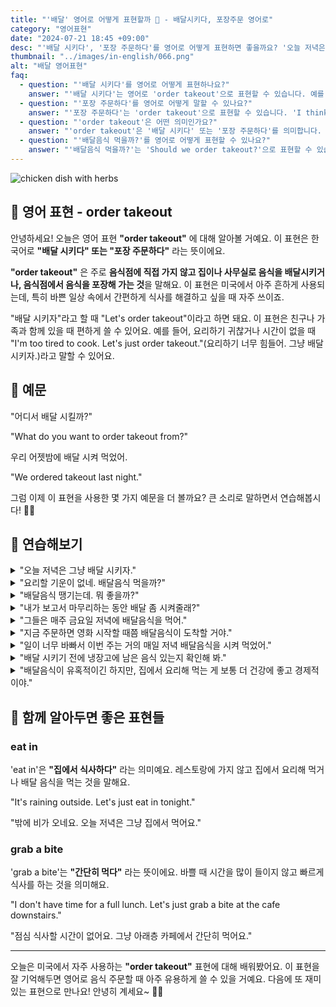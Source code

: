 ```yaml
---
title: "'배달' 영어로 어떻게 표현할까 🍔 - 배달시키다, 포장주문 영어로"
category: "영어표현"
date: "2024-07-21 18:45 +09:00"
desc: "'배달 시키다', '포장 주문하다'를 영어로 어떻게 표현하면 좋을까요? '오늘 저녁은 그냥 배달 시키자', '요리할 기운이 없네. 배달음식 먹을까?' 등을 영어로 표현하는 법을 배워봅시다. 다양한 예문을 통해서 연습하고 본인의 표현으로 만들어 보세요."
thumbnail: "../images/in-english/066.png"
alt: "배달 영어표현"
faq:
  - question: "'배달 시키다'를 영어로 어떻게 표현하나요?"
    answer: "'배달 시키다'는 영어로 'order takeout'으로 표현할 수 있습니다. 예를 들어, 'Let's order takeout tonight'은 '오늘 저녁은 배달 시키자'라는 의미입니다."
  - question: "'포장 주문하다'를 영어로 어떻게 말할 수 있나요?"
    answer: "'포장 주문하다'는 'order takeout'으로 표현할 수 있습니다. 'I think I'll order takeout for lunch'는 '점심으로 포장 주문을 할 것 같아'라고 해석됩니다."
  - question: "'order takeout'은 어떤 의미인가요?"
    answer: "'order takeout'은 '배달 시키다' 또는 '포장 주문하다'를 의미합니다. 음식점에 가지 않고 음식을 집이나 사무실로 배달시키거나, 음식점에서 음식을 포장해 가는 것을 말합니다."
  - question: "'배달음식 먹을까?'를 영어로 어떻게 표현할 수 있나요?"
    answer: "'배달음식 먹을까?'는 'Should we order takeout?'으로 표현할 수 있습니다."
---
```


![chicken dish with herbs](../images/in-english/066-1.avif)

## 🌟 영어 표현 - order takeout

안녕하세요! 오늘은 영어 표현 **"order takeout"** 에 대해 알아볼 거예요. 이 표현은 한국어로 **"배달 시키다" 또는 "포장 주문하다"** 라는 뜻이에요.

**"order takeout"** 은 주로 **음식점에 직접 가지 않고 집이나 사무실로 음식을 배달시키거나, 음식점에서 음식을 포장해 가는 것**을 말해요. 이 표현은 미국에서 아주 흔하게 사용되는데, 특히 바쁜 일상 속에서 간편하게 식사를 해결하고 싶을 때 자주 쓰이죠.

"배달 시키자"라고 할 때 "Let's order takeout"이라고 하면 돼요. 이 표현은 친구나 가족과 함께 있을 때 편하게 쓸 수 있어요. 예를 들어, 요리하기 귀찮거나 시간이 없을 때 "I'm too tired to cook. Let's just order takeout."(요리하기 너무 힘들어. 그냥 배달 시키자.)라고 말할 수 있어요.

<script async src="https://pagead2.googlesyndication.com/pagead/js/adsbygoogle.js?client=ca-pub-1465612013356152"
     crossorigin="anonymous"></script>
<!-- engple-horizontal-ad -->

<div 
  data-inline-banner="🎉 새해에는 스픽 AI와 함께 영어 공부하자" 
  data-inline-banner-subtext="설날 특별 할인으로 60%할인 + 추가 7만원 할인! (~2/3)" 
  data-inline-banner-link="https://app.usespeak.com/kr-ko/sale/kr-affiliate-special/?ref=engple-inline"
  data-inline-banner-caption="해당 링크를 통해 구매시 일정액의 수수료를 지급받습니다.">
</div>

## 📖 예문

"어디서 배달 시킬까?"

"What do you want to order takeout from?"

우리 어젯밤에 배달 시켜 먹었어.

"We ordered takeout last night."

그럼 이제 이 표현을 사용한 몇 가지 예문을 더 볼까요? 큰 소리로 말하면서 연습해봅시다! 🍕🍜

## 💬 연습해보기

<details>
<summary>"오늘 저녁은 그냥 배달 시키자."</summary>
<span>"Let's just order takeout tonight."</span>
</details>

<details>
<summary>"요리할 기운이 없네. 배달음식 먹을까?"</summary>
<span>"I'm too tired to cook. Should we order takeout?"</span>
</details>

<details>
<summary>"배달음식 땡기는데. 뭐 좋을까?"</summary>
<span>"I'm in the mood to order takeout. Any suggestions?"</span>
</details>

<details>
<summary>"내가 보고서 마무리하는 동안 배달 좀 시켜줄래?"</summary>
<span>"Can you order takeout while I finish this report?"</span>
</details>

<details>
<summary>"그들은 매주 금요일 저녁에 배달음식을 먹어."</summary>
<span>"They always order takeout on Friday nights."</span>
</details>

<details>
<summary>"지금 주문하면 영화 시작할 때쯤 배달음식이 도착할 거야."</summary>
<span>"If we order takeout now, it should arrive by the time the movie starts."</span>
</details>

<details>
<summary>"일이 너무 바빠서 이번 주는 거의 매일 저녁 배달음식을 시켜 먹었어."</summary>
<span>"I've been so busy with work that I've been ordering takeout almost every night this week."</span>
</details>

<details>
<summary>"배달 시키기 전에 냉장고에 남은 음식 있는지 확인해 봐."</summary>
<span>"Before you order takeout, check if we have any leftovers in the fridge."</span>
</details>

<details>
<summary>"배달음식이 유혹적이긴 하지만, 집에서 요리해 먹는 게 보통 더 건강에 좋고 경제적이야."</summary>
<span>"Though it's <a href="/blog/vocab-1/019.tempting/">tempting</a> to order takeout, cooking at home is often healthier and more economical."</span>
</details>

## 🤝 함께 알아두면 좋은 표현들

### eat in

'eat in'은 **"집에서 식사하다"** 라는 의미예요. 레스토랑에 가지 않고 집에서 요리해 먹거나 배달 음식을 먹는 것을 말해요.

"It's raining outside. Let's just eat in tonight."

"밖에 비가 오네요. 오늘 저녁은 그냥 집에서 먹어요."

### grab a bite

'grab a bite'는 **"간단히 먹다"** 라는 뜻이에요. 바쁠 때 시간을 많이 들이지 않고 빠르게 식사를 하는 것을 의미해요.

"I don't have time for a full lunch. Let's just grab a bite at the cafe downstairs."

"점심 식사할 시간이 없어요. 그냥 아래층 카페에서 간단히 먹어요."

---

오늘은 미국에서 자주 사용하는 **"order takeout"** 표현에 대해 배워봤어요. 이 표현을 잘 기억해두면 영어로 음식 주문할 때 아주 유용하게 쓸 수 있을 거예요. 다음에 또 재미있는 표현으로 만나요! 안녕히 계세요~ 🍔🥡
